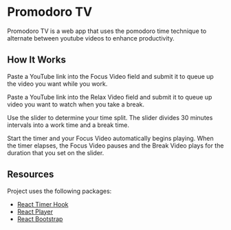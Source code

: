 # Promodoro TV

Promodoro TV is a web app that uses the pomodoro time technique to alternate between youtube videos to enhance productivity.

## How It Works

Paste a YouTube link into the Focus Video field and submit it to queue up the video you want while you work.

Paste a YouTube link into the Relax Video field and submit it to queue up video you want to watch when you take a break.

Use the slider to determine your time split. The slider divides 30 minutes intervals into a work time and a break time.

Start the timer and your Focus Video automatically begins playing. When the timer elapses, the Focus Video pauses and the Break Video plays for the duration that you set on the slider.

## Resources

Project uses the following packages:

- [React Timer Hook](https://github.com/amrlabib/react-timer-hook)
- [React Player](https://github.com/CookPete/react-player)
- [React Bootstrap](https://github.com/react-bootstrap/react-bootstrap)

